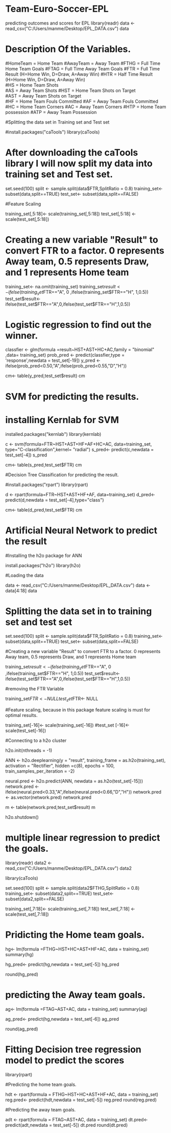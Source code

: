 # Team-Euro-Soccer-EPL
predicting outcomes and scores for EPL
library(readr)
data <-  read_csv("C:/Users/manme/Desktop/EPL_DATA.csv")
data

# Description Of the Variables.
#HomeTeam = Home Team
#AwayTeam = Away Team
#FTHG = Full Time Home Team Goals
#FTAG = Full Time Away Team Goals
#FTR = Full Time Result (H=Home Win, D=Draw, A=Away Win)
#HTR = Half Time Result (H=Home Win, D=Draw, A=Away Win)	
#HS = Home Team Shots	
#AS = Away Team Shots
#HST = Home Team Shots on Target	
#AST = Away Team Shots on Target	
#HF = Home Team Fouls Committed	
#AF = Away Team Fouls Committed
#HC = Home Team Corners
#AC = Away Team Corners
#HTP = Home Team possession
#ATP = Away Team Possession

#Splitting the data set in Training set and Test set

#install.packages("caTools")
library(caTools)

# After downloading the caTools library I will now split my data into training set and Test set.

set.seed(100)
split <- sample.split(data$FTR,SplitRatio = 0.8)
training_set<- subset(data,split==TRUE)
test_set<- subset(data,split==FALSE)

#Feature Scaling

training_set[,5:18]<- scale(training_set[,5:18])
test_set[,5:18] <- scale(test_set[,5:18])

# Creating a new variable "Result" to convert FTR to a factor. 0 represents Away team, 0.5 represents Draw, and 1 represents Home team
training_set<- na.omit(training_set)
training_set$result <- ifelse(training_set$FTR=="A", 0 ,ifelse(training_set$FTR=="H", 1,0.5))
test_set$result<- ifelse(test_set$FTR=="A",0,ifelse(test_set$FTR=="H",1,0.5))


# Logistic regression to find out the winner.
classfier <- glm(formula =result~HST+AST+HC+AC,family = "binomial" ,data= training_set)
prob_pred <- predict(classfier,type = 'response',newdata = test_set[-19])
y_pred <- ifelse(prob_pred<0.50,"A",ifelse(prob_pred<0.55,"D","H"))

cm<- table(y_pred,test_set$result)
cm



# SVM for predicting the results.

# installing Kernlab for SVM
installed.packages("kernlab")
library(kernlab)

c <- svm(formula=FTR~HST+AST+HF+AF+HC+AC, data=training_set, type="C-classification",kernel= "radial")
s_pred<- predict(c,newdata = test_set[-4])
s_pred

cm<- table(s_pred,test_set$FTR)
cm


#Decision Tree Classification for predicting the result.

#install.packages("rpart")
library(rpart)

d <- rpart(formula=FTR~HST+AST+HF+AF, data=training_set)
d_pred<- predict(d,newdata = test_set[-4],type="class")

cm<- table(d_pred,test_set$FTR)
cm

# Artificial Neural Network to predict the result

#Installing the h2o package for ANN

install.packages("h2o")
library(h2o)

#Loading the data

data <-  read_csv("C:/Users/manme/Desktop/EPL_DATA.csv")
data <- data[4:18]
data

# Splitting the data set in to training set and test set

set.seed(100)
split <- sample.split(data$FTR,SplitRatio = 0.8)
training_set<- subset(data,split==TRUE)
test_set<- subset(data,split==FALSE)

#Creating a new variable "Result" to convert FTR to a factor. 0 represents Away team, 0.5 represents Draw, and 1 represents Home team

training_set$result <- ifelse(training_set$FTR=="A", 0 ,ifelse(training_set$FTR=="H", 1,0.5))
test_set$result<- ifelse(test_set$FTR=="A",0,ifelse(test_set$FTR=="H",1,0.5))

#removing the FTR Variable

training_set$FTR<- NULL
test_set$FTR<- NULL

#Feature scaling, because in this package feature scaling is must for optimal results.

training_set[-16]<- scale(training_set[-16])
#test_set [-16]<- scale(test_set[-16])

#Connecting to a h2o cluster

h2o.init(nthreads = -1)

ANN <- h2o.deeplearning(y = "result",
                        training_frame = as.h2o(training_set),
                        activation = "Rectifier",
                        hidden =c(8),
                        epochs = 100,
                        train_samples_per_iteration = -2)


neural.pred <- h2o.predict(ANN, newdata = as.h2o(test_set[-15]))
network.pred <- ifelse(neural.pred<0.33,"A",ifelse(neural.pred<0.66,"D","H"))
network.pred <- as.vector(network.pred)
network.pred

m <- table(network.pred,test_set$result)
m

h2o.shutdown()


# multiple linear regression to predict the goals.

library(readr)
data2 <-  read_csv("C:/Users/manme/Desktop/EPL_DATA.csv")
data2

library(caTools)

set.seed(100)
split <- sample.split(data2$FTHG,SplitRatio = 0.8)
training_set<- subset(data2,split==TRUE)
test_set<- subset(data2,split==FALSE)

training_set[,7:18]<- scale(training_set[,7:18])
test_set[,7:18] <- scale(test_set[,7:18])

# Pridicting the Home team goals.

hg<- lm(formula =FTHG~HST+HC+AST+HF+AC, data = training_set)
summary(hg)

hg_pred<- predict(hg,newdata = test_set[-5])
hg_pred

round(hg_pred)


# predicting the Away team goals.

ag<- lm(formula =FTAG~AST+AC, data = training_set)
summary(ag)

ag_pred<- predict(hg,newdata = test_set[-6])
ag_pred

round(ag_pred)


# Fitting Decision tree regression model to predict the scores

library(rpart)

#Predicting the home team goals.

hdt <- rpart(formula = FTHG~HST+HC+AST+HF+AC, data = training_set)
reg.pred<- predict(hdt,newdata = test_set[-5])
reg.pred
round(reg.pred)

#Predicting the away team goals.

adt <- rpart(formula = FTAG~AST+AC, data = training_set)
dt.pred<- predict(adt,newdata = test_set[-5])
dt.pred
round(dt.pred)


